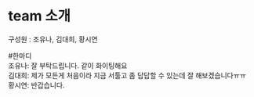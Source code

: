 # team 소개  
구성원 : 조유나, 김대희, 황시연  
    
#한마디  
조유나: 잘 부탁드립니다. 같이 화이팅해요  
김대희: 제가 모든게 처음이라 지금 서툴고 좀 답답할 수 있는데 잘 해보겠습니다ㅠㅠ  
황시연: 반갑습니다.  
  
